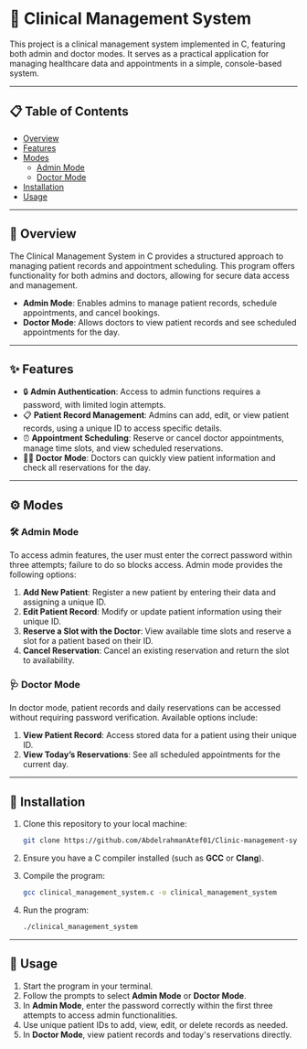 # 🏥 Clinical Management System

This project is a clinical management system implemented in C, featuring both admin and doctor modes. It serves as a practical application for managing healthcare data and appointments in a simple, console-based system.

---

## 📋 Table of Contents

- [Overview](#overview)
- [Features](#features)
- [Modes](#modes)
  - [Admin Mode](#admin-mode)
  - [Doctor Mode](#doctor-mode)
- [Installation](#installation)
- [Usage](#usage)

---

## 📝 Overview

The Clinical Management System in C provides a structured approach to managing patient records and appointment scheduling. This program offers functionality for both admins and doctors, allowing for secure data access and management.

- **Admin Mode**: Enables admins to manage patient records, schedule appointments, and cancel bookings.
- **Doctor Mode**: Allows doctors to view patient records and see scheduled appointments for the day.

---

## ✨ Features

- 🔒 **Admin Authentication**: Access to admin functions requires a password, with limited login attempts.
- 📋 **Patient Record Management**: Admins can add, edit, or view patient records, using a unique ID to access specific details.
- ⏰ **Appointment Scheduling**: Reserve or cancel doctor appointments, manage time slots, and view scheduled reservations.
- 👩‍⚕️ **Doctor Mode**: Doctors can quickly view patient information and check all reservations for the day.

---

## ⚙️ Modes

### 🛠️ Admin Mode

To access admin features, the user must enter the correct password within three attempts; failure to do so blocks access. Admin mode provides the following options:

1. **Add New Patient**: Register a new patient by entering their data and assigning a unique ID.
2. **Edit Patient Record**: Modify or update patient information using their unique ID.
3. **Reserve a Slot with the Doctor**: View available time slots and reserve a slot for a patient based on their ID.
4. **Cancel Reservation**: Cancel an existing reservation and return the slot to availability.

### 🩺 Doctor Mode

In doctor mode, patient records and daily reservations can be accessed without requiring password verification. Available options include:

1. **View Patient Record**: Access stored data for a patient using their unique ID.
2. **View Today’s Reservations**: See all scheduled appointments for the current day.

---

## 🔧 Installation

1. Clone this repository to your local machine:

   ```bash
   git clone https://github.com/AbdelrahmanAtef01/Clinic-management-system.git
   ```

2. Ensure you have a C compiler installed (such as **GCC** or **Clang**).

3. Compile the program:

   ```bash
   gcc clinical_management_system.c -o clinical_management_system
   ```

4. Run the program:

   ```bash
   ./clinical_management_system
   ```

---

## 🚀 Usage

1. Start the program in your terminal.
2. Follow the prompts to select **Admin Mode** or **Doctor Mode**.
3. In **Admin Mode**, enter the password correctly within the first three attempts to access admin functionalities.
4. Use unique patient IDs to add, view, edit, or delete records as needed.
5. In **Doctor Mode**, view patient records and today's reservations directly.

